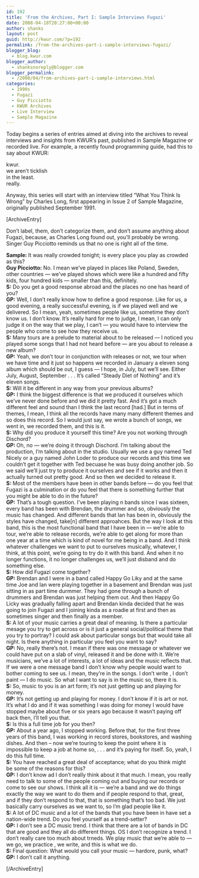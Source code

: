 ```yaml
---
id: 192
title: 'From the Archives, Part I: Sample Interviews Fugazi'
date: 2008-04-18T20:27:00+00:00
author: shanks
layout: post
guid: http://kwur.com/?p=192
permalink: /from-the-archives-part-i-sample-interviews-fugazi/
blogger_blog:
  - blog.kwur.com
blogger_author:
  - shanksnoreply@blogger.com
blogger_permalink:
  - /2008/04/from-archives-part-i-sample-interviews.html
categories:
  - 1990s
  - Fugazi
  - Guy Picciotto
  - KWUR Archives
  - Live Interview
  - Sample Magazine
---
```

<div class="pf-content">
  <p>
    Today begins a series of entries aimed at diving into the archives to reveal interviews and insights from KWUR’s past, published in Sample Magazine or recorded live. For example, a recently found programming guide, had this to say about KWUR:
  </p>
  
  <p>
    kwur.<br />we aren’t ticklish<br />in the least.<br />really.
  </p>
  
  <p>
    Anyway, this series will start with an interview titled “What You Think Is Wrong” by Charles Long, first appearing in Issue 2 of Sample Magazine, originally published September 1991.<br /><achiveentry>
  </p>
  
  <p>
    [ArchiveEntry]
  </p>
  
  <p>
    Don’t label, them, don’t categorize them, and don’t assume anything about Fugazi, because, as Charles Long found out, you’ll probably be wrong. Singer Guy Picciotto reminds us that no one is right all of the time.
  </p>
  
  <p>
    <span style="font-weight: bold;">Sample<span style="font-weight: bold;">: </span></span>It was really crowded tonight; is every place you play as crowded as this?<br /><span style="font-weight: bold;">Guy Picciotto:</span> No. I mean we’ve played in places like Poland, Sweden, other countries — we’ve played shows which were like a hundred and fifty kids, four hundred kids — smaller than this, definitely.<br /><span style="font-weight: bold;">S:</span> Do you get a good response abroad and the places no one has heard of you?<br /><span style="font-weight: bold;">GP:</span> Well, I don’t really know how to define a good response. Like for us, a good evening, a really successful evening, is if we played well and we delivered. So I mean, yeah, sometimes people like us, sometime they don’t know us. I don’t know. It’s really hard for me to judge, I mean, I can only judge it on the way that we play, I can’t — you would have to interview the people who come to see how they receive us.<br /><span style="font-weight: bold;">S: </span>Many tours are a prelude to material about to be released — I noticed you played some songs that I had not heard before — are you about to release a new album?<br /><span style="font-weight: bold;"> GP:</span> Yeah, we don’t tour in conjunction with releases or not, we tour when we have time and it just so happens we recorded in January a eleven song album which should be out, I guess — I hope, in July, but we’ll see. Either July, August, September . . . It’s called “Steady Diet of Nothing” and it’s eleven songs.<br /><span style="font-weight: bold;">S: </span>Will it be different in any way from your previous albums?<br /><span style="font-weight: bold;"> GP:</span> I think the biggest difference is that we produced it ourselves which we’ve never done before and we did it pretty fast. And it’s got a much different feel and sound than I think the last record [had.] But in terms of themes, I mean, I think all the records have many many different themes and so does this record. So I would just say, we wrote a bunch of songs, we went in, we recorded them, and this is it.<br /><span style="font-weight: bold;">S: </span>Why did you produce it yourself this time? Are you not working through Dischord?<br /><span style="font-weight: bold;"> GP: </span><span>Oh, no — we’re doing it through Dischord. I’m talking about the production, I’m talking about in the studio. Usually we use a guy named Ted Nicely or a guy named John Loder to produce our records and this time we couldn’t get it together with Ted becuase he was busy doing another job. So we said we’ll just try to produce it ourselves and see if it works and then it actually turned out pretty good. And so then we decided to release it. </span><br /><span style="font-weight: bold;">S: </span>Most of the members have been in other bands before — do you feel that Fugazi is a culmination or do you feel that there is something further that you might be able to do in the future?<br /><span style="font-weight: bold;"> GP:</span> That’s a tough question. I’ve been playing n bands since I was sixteen, every band has been with Brendan, the drummer and so, obviously the music has changed. And different bands that Ian has been in, obviously the styles have changed, take[n] different approahces. But the way I look at this band, this is the most functional band that I have been in — we’re able to tour, we’re able to release records, we’re able to get along for more than one year at a time which is kind of novel for me being in a band. And I think whatever challenges we want to put to ourselves musically, whatever, I think, at this point, we’re going to try do it with this band. And when it no longer functions, it no longer challenges us, we’ll just disband and do something else.<br /><span style="font-weight: bold;">S: </span>How did Fugazi come together?<br /><span style="font-weight: bold;"> GP:</span> Brendan and I were in a band called Happy Go Liky and at the same time Joe and Ian were playing together in a basement and Brendan was just sitting in as part time durmmer. They had gone through a bunch of drummers and Brendan was just helping them out. And then Happy Go Licky was gradually falling apart and Brendan kinda decided that he was going to join Fugazi and I joining kinda as a roadie at first and then as sometimes singer and then finally as a member.<br /><span style="font-weight: bold;">S: </span>A lot of your music carries a great deal of meaning. Is there a particular mesage you try to get across or is it just a general social/political theme that you try to portray? I could ask about particular songs but that would take all night. Is there anything in particular you feel you want to say?<br /><span style="font-weight: bold;"> GP:</span> No, really there’s not. I mean if there was one message or whatever we could have put on a slab of vinyl, released it and be done with it. We’re musicians, we’ve a lot of interests, a lot of ideas and the music reflects that. If we were a one message band I don’t know why people would want to bother coming to see us. I mean, they’re in the songs. I don’t write , I don’t paint — I do music. So what I want to say is in the music so, there it is.<br /><span style="font-weight: bold;">S: </span>So, music to you is an art form; it’s not just getting up and playing for money.<br /><span style="font-weight: bold;"> GP:</span> It’s not getting up and playing for money. I don’t know if it is art or not. It’s what I do and if it was something I was doing for money I would have stopped maybe about five or six years ago because it wasn’t paying off back then, I’ll tell you that.<br /><span style="font-weight: bold;">S: </span>Is this a full time job for you then?<br /><span style="font-weight: bold;"> GP:</span> About a year ago, I stopped working. Before that, for the first three years of this band, I was working in record stores, bookstores, and washing dishes. And then – now we’re touring to keep the point where it is impossible to keep a job at home so, . . . and it’s paying for itself. So, yeah, I do this full time.<br /><span style="font-weight: bold;">S: </span>You have reached a great deal of acceptance; what do you think might be some of the reasons for this?<br /><span style="font-weight: bold;"> GP:</span> I don’t know ad I don’t really think about it that much. I mean, you really need to talk to some of the people coming out and buying our records or come to see our shows. I think all it is — we’re a band and we do things exactly the way we want to do them and if people respond to that, great, and if they don’t respond to that, that is something that’s too bad. We just basically carry ourselves as we want to, so I’m glad people like it.<br /><span style="font-weight: bold;">S: </span>A lot of DC music and a lot of the bands that you have been in have set a nation-wide trend. Do you feel yourself as a trend-setter?<br /><span style="font-weight: bold;"> GP:</span> I don’t see a DC music trend. I think that there are a lot of bands in DC that are good and they all do different things. OS I don’t recognize a trend. I don’t really care too much about trneds. We play music that we’re able to — we go, we practice , we write, and this is what we do.<br /><span style="font-weight: bold;">S: </span>Final question: What would you call your music — hardore, punk, what?<br /><span style="font-weight: bold;"> GP:</span> I don’t call it anything.
  </p>
  
  <p>
    [/ArchiveEntry]<br /></achiveentry>
  </p>
</div>